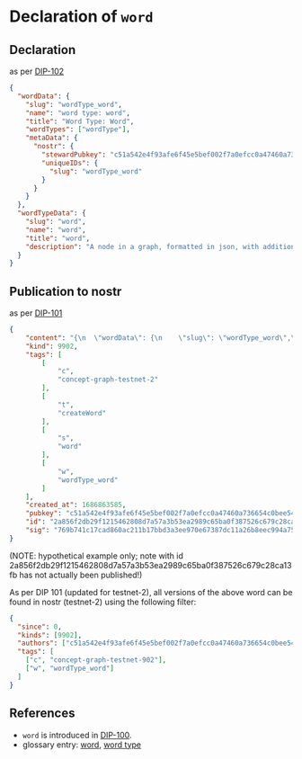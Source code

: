 # Declaration of `word`

## Declaration

as per [DIP-102](../102.md)

```json
{
  "wordData": {
    "slug": "wordType_word",
    "name": "word type: word",
    "title": "Word Type: Word",
    "wordTypes": ["wordType"],
    "metaData": {
      "nostr": {
        "stewardPubkey": "c51a542e4f93afe6f45e5bef002f7a0efcc0a47460a736654c0bee5402c482fa",
        "uniqueIDs": {
          "slug": "wordType_word"
        }
      }
    }
  },
  "wordTypeData": {
    "slug": "word",
    "name": "word",
    "title": "word",
    "description": "A node in a graph, formatted in json, with additional requirements and conventions specified according to the DCoSL protocol."
  }
}
```

## Publication to nostr

as per [DIP-101](../101.md)

```json
{
    "content": "{\n  \"wordData\": {\n    \"slug\": \"wordType_word\",\n    \"name\": \"word type: word\",\n    \"title\": \"Word Type: Word\",\n    \"wordTypes\": [\"wordType\"],\n    \"metaData\": {\n      \"nostr\": {\n        \"stewardPubkey\": \"c51a542e4f93afe6f45e5bef002f7a0efcc0a47460a736654c0bee5402c482fa\",\n        \"uniqueIDs\": {\n          \"slug\": \"wordType_word\"\n        }\n      }\n    }\n  },\n  \"wordTypeData\": {\n    \"slug\": \"word\",\n    \"name\": \"word\",\n    \"title\": \"word\",\n    \"description\": \"A node in a graph, formatted in json, with additional requirements specified in DIP-100\"\n  }\n}",
    "kind": 9902,
    "tags": [
        [
            "c",
            "concept-graph-testnet-2"
        ],
        [
            "t",
            "createWord"
        ],
        [
            "s",
            "word"
        ],
        [
            "w",
            "wordType_word"
        ]
    ],
    "created_at": 1686863585,
    "pubkey": "c51a542e4f93afe6f45e5bef002f7a0efcc0a47460a736654c0bee5402c482fa",
    "id": "2a856f2db29f1215462808d7a57a3b53ea2989c65ba0f387526c679c28ca13fb",
    "sig": "769b741c17cad860ac211b17bbd3a3ee970e67387dc11a26b8eec994a75fca377a38a1c3801ad738507921f60993fd8e1771fe44076d4601e606fa60b0d17251"
}
```

(NOTE: hypothetical example only; note with id 2a856f2db29f1215462808d7a57a3b53ea2989c65ba0f387526c679c28ca13fb has not actually been published!)

As per DIP 101 (updated for testnet-2), all versions of the above word can be found in nostr (testnet-2) using the following filter:

```json
{
  "since": 0,
  "kinds": [9902],
  "authors": ["c51a542e4f93afe6f45e5bef002f7a0efcc0a47460a736654c0bee5402c482fa"],
  "tags": [
    ["c", "concept-graph-testnet-902"],
    ["w", "wordType_word"]
  ]
}
```

## References

- `word` is introduced in [DIP-100](../100.md).
- glossary entry: [word](../../../glossary/word.md), [word type](../../../glossary/wordType.md)
